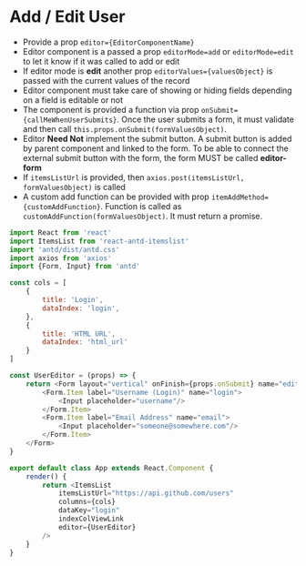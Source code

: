 # Add / Edit User

* Provide a prop `editor={EditorComponentName}`
* Editor component is a passed a prop `editorMode=add` or `editorMode=edit` to let it know if it was called to add or edit
* If editor mode is **edit** another prop `editorValues={valuesObject}` is passed with the current values of the record 
* Editor component must take care of showing or hiding fields depending on a field is editable or not
* The component is provided a function via prop `onSubmit={callMeWhenUserSubmits}`. Once the user submits a form, it must validate and then call `this.props.onSubmit(formValuesObject)`.
* Editor **Need Not** implement the submit button. A submit button is added by parent component and linked to the form. To be able to connect the external submit button with the form, the form MUST be called **editor-form**
* If `itemsListUrl` is provided, then `axios.post(itemsListUrl, formValuesObject)` is called
* A custom add function can be provided with prop `itemAddMethod={customAddFunction}`. Function is called as `customAddFunction(formValuesObject)`. It must return a promise.

```js
import React from 'react'
import ItemsList from 'react-antd-itemslist'
import 'antd/dist/antd.css'
import axios from 'axios'
import {Form, Input} from 'antd'

const cols = [
    {
        title: 'Login',
        dataIndex: 'login',
    },
    {
        title: 'HTML URL',
        dataIndex: 'html_url'
    }
]

const UserEditor = (props) => {
    return <Form layout="vertical" onFinish={props.onSubmit} name="editor-form">
        <Form.Item label="Username (Login)" name="login">
            <Input placeholder="username"/>
        </Form.Item>
        <Form.Item label="Email Address" name="email">
            <Input placeholder="someone@somewhere.com"/>
        </Form.Item>
    </Form>
}

export default class App extends React.Component {
    render() {
        return <ItemsList
            itemsListUrl="https://api.github.com/users"
            columns={cols}
            dataKey="login"
            indexColViewLink
            editor={UserEditor}
        />
    }
}
```
